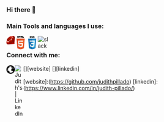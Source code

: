 ### Hi there 👋

<!--
**judithpillado/judithpillado** is a ✨ _special_ ✨ repository because its `README.md` (this file) appears on your GitHub profile.

Here are some ideas to get you started:

- 🔭 I’m currently working on ...
- 🌱 I’m currently learning ...
- 👯 I’m looking to collaborate on ...
- 🤔 I’m looking for help with ...
- 💬 Ask me about ...
- 📫 How to reach me: ...
- 😄 Pronouns: ...
- ⚡ Fun fact: ...
-->

### Main Tools and languages I use: 
<img align="left" alt="ruby photo" width="22px" src="https://raw.githubusercontent.com/github/explore/80688e429a7d4ef2fca1e82350fe8e3517d3494d/topics/ruby/ruby.png" /><img align="left" alt="html photo" height="35px" width="30px" src="https://raw.githubusercontent.com/github/explore/80688e429a7d4ef2fca1e82350fe8e3517d3494d/topics/html/html.png" /><img align="left" alt="css photo" height="35px" width="30px" src="https://raw.githubusercontent.com/github/explore/80688e429a7d4ef2fca1e82350fe8e3517d3494d/topics/css/css.png" /><img align="left" height="35px" width="30px" alt="slack" src="https://cdn.jsdelivr.net/npm/simple-icons@v3/icons/slack.svg" />
<br />

### Connect with me:
[<img align="left" alt="Judith's website" width="22px" src="https://raw.githubusercontent.com/iconic/open-iconic/master/svg/globe.svg" />][website]
[<img align="left" alt="Judith's | LinkedIn" width="22px" src="https://cdn.jsdelivr.net/npm/simple-icons@v3/icons/linkedin.svg" />][linkedin]
<br />
<br />
[website]:(https://github.com/judithpillado)
[linkedin]:(https://www.linkedin.com/in/judith-pillado/)
